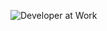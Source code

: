 ![Developer at Work]([https://media.giphy.com/media/L1R1tvI9svkIWwpVYr/giphy.gif](https://cdn.discordapp.com/attachments/1302337905124966460/1302364661580169337/6137cd4a11b31898897c905145f53eb6_1.gif?ex=673a4e1c&is=6738fc9c&hm=9fba37505f75519b3236f4de777584353601d834c47afa84332b5f6f85d23032&))
